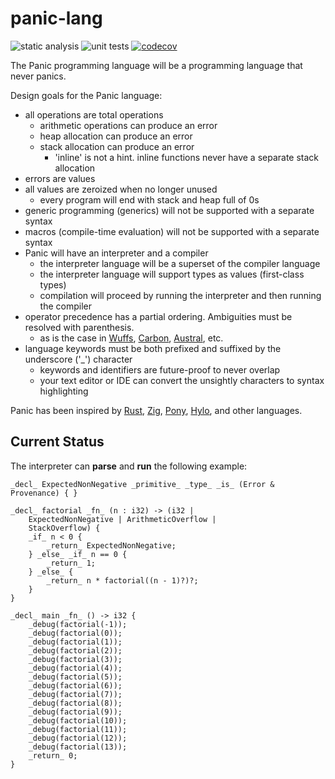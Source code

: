 # panic-lang

![static analysis](https://github.com/mspiegel/panic-lang/actions/workflows/static-analysis.yaml/badge.svg) ![unit tests](https://github.com/mspiegel/panic-lang/actions/workflows/unit-tests.yaml/badge.svg) [![codecov](https://codecov.io/gh/mspiegel/panic-lang/graph/badge.svg?token=7H2EY41PIE)](https://codecov.io/gh/mspiegel/panic-lang)

The Panic programming language will be a programming language that never panics.

Design goals for the Panic language:

- all operations are total operations
  - arithmetic operations can produce an error
  - heap allocation can produce an error
  - stack allocation can produce an error
    - 'inline' is not a hint. inline functions never have a separate stack allocation 
- errors are values
- all values are zeroized when no longer unused
  - every program will end with stack and heap full of 0s
- generic programming (generics) will not be supported with a separate syntax
- macros (compile-time evaluation) will not be supported with a separate syntax
- Panic will have an interpreter and a compiler
  - the interpreter language will be a superset of the compiler language
  - the interpreter language will support types as values (first-class types)
  - compilation will proceed by running the interpreter and then running the compiler
- operator precedence has a partial ordering. Ambiguities must be resolved with parenthesis.
  - as is the case in [Wuffs](https://github.com/google/wuffs), [Carbon](https://github.com/carbon-language/carbon-lang), [Austral](https://austral-lang.org/), etc.
- language keywords must be both prefixed and suffixed by the underscore ('\_') character
  - keywords and identifiers are future-proof to never overlap
  - your text editor or IDE can convert the unsightly characters to syntax highlighting

Panic has been inspired by [Rust](https://www.rust-lang.org/), [Zig](https://ziglang.org/), [Pony](https://www.ponylang.io/), [Hylo](https://www.hylo-lang.org/), and other languages.

## Current Status

The interpreter can **parse** and **run** the following example:

```
_decl_ ExpectedNonNegative _primitive_ _type_ _is_ (Error & Provenance) { }

_decl_ factorial _fn_ (n : i32) -> (i32 |
    ExpectedNonNegative | ArithmeticOverflow | 
    StackOverflow) {
    _if_ n < 0 {
        _return_ ExpectedNonNegative;
    } _else_ _if_ n == 0 {
        _return_ 1;
    } _else_ {
        _return_ n * factorial((n - 1)?)?;
    }
}

_decl_ main _fn_ () -> i32 {
    _debug(factorial(-1));
    _debug(factorial(0));
    _debug(factorial(1));
    _debug(factorial(2));
    _debug(factorial(3));
    _debug(factorial(4));
    _debug(factorial(5));
    _debug(factorial(6));
    _debug(factorial(7));
    _debug(factorial(8));
    _debug(factorial(9));
    _debug(factorial(10));
    _debug(factorial(11));
    _debug(factorial(12));
    _debug(factorial(13));
    _return_ 0;
}
```
